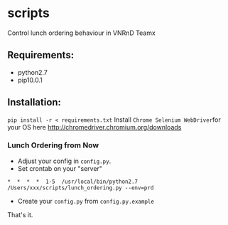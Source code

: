 # scripts
Control lunch ordering behaviour in VNRnD Teamx

## Requirements:
- python2.7
- pip10.0.1


## Installation:
`pip install -r < requirements.txt`
Install `Chrome Selenium WebDriver`for your OS here http://chromedriver.chromium.org/downloads


### Lunch Ordering from Now
- Adjust your config in `config.py`.
- Set crontab on your "server" 

`*  *  *  *  1-5  /usr/local/bin/python2.7 /Users/xxx/scripts/lunch_ordering.py --env=prd`
- Create your `config.py` from `config.py.example`

That's it.
